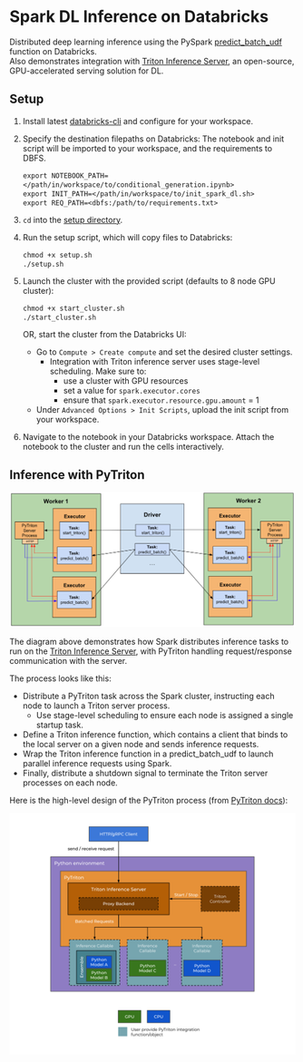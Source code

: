 # Spark DL Inference on Databricks

Distributed deep learning inference using the PySpark [predict_batch_udf](https://spark.apache.org/docs/latest/api/python/reference/api/pyspark.ml.functions.predict_batch_udf.html#pyspark.ml.functions.predict_batch_udf) function on Databricks.  
Also demonstrates integration with [Triton Inference Server](https://developer.nvidia.com/nvidia-triton-inference-server), an open-source, GPU-accelerated serving solution for DL. 

## Setup

1. Install latest [databricks-cli](https://docs.databricks.com/en/dev-tools/cli/tutorial.html) and configure for your workspace.

2. Specify the destination filepaths on Databricks:
    The notebook and init script will be imported to your workspace, and the requirements to DBFS.
    ```shell
    export NOTEBOOK_PATH=</path/in/workspace/to/conditional_generation.ipynb>
    export INIT_PATH=</path/in/workspace/to/init_spark_dl.sh>
    export REQ_PATH=<dbfs:/path/to/requirements.txt>
    ```

3. `cd` into the [setup directory](setup).

4. Run the setup script, which will copy files to Databricks: 
    ```shell
    chmod +x setup.sh
    ./setup.sh
    ```

5. Launch the cluster with the provided script (defaults to 8 node GPU cluster):
    ```shell
    chmod +x start_cluster.sh
    ./start_cluster.sh
    ```

    OR, start the cluster from the Databricks UI:  

    - Go to `Compute > Create compute` and set the desired cluster settings.
        - Integration with Triton inference server uses stage-level scheduling. Make sure to:
            - use a cluster with GPU resources
            - set a value for `spark.executor.cores`
            - ensure that `spark.executor.resource.gpu.amount` = 1
    - Under `Advanced Options > Init Scripts`, upload the init script from your workspace.

6. Navigate to the notebook in your Databricks workspace. Attach the notebook to the cluster and run the cells interactively.  

## Inference with PyTriton 

![Spark PyTriton Overview](../images/spark-pytriton.png)

The diagram above demonstrates how Spark distributes inference tasks to run on the [Triton Inference Server](https://developer.nvidia.com/nvidia-triton-inference-server), with PyTriton handling request/response communication with the server.  

The process looks like this:
- Distribute a PyTriton task across the Spark cluster, instructing each node to launch a Triton server process.
    - Use stage-level scheduling to ensure each node is assigned a single startup task.
- Define a Triton inference function, which contains a client that binds to the local server on a given node and sends inference requests.
- Wrap the Triton inference function in a predict_batch_udf to launch parallel inference requests using Spark.
- Finally, distribute a shutdown signal to terminate the Triton server processes on each node.

Here is the high-level design of the PyTriton process (from [PyTriton docs](https://triton-inference-server.github.io/pytriton/latest/high_level_design/)):  

![PyTriton Design](../images/pytriton.svg)